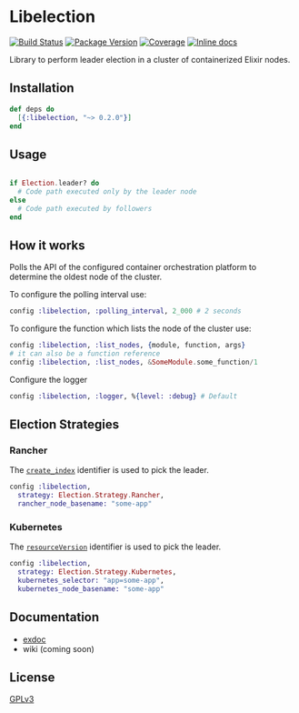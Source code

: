 # Libelection

[![Build Status](https://travis-ci.org/quiqupltd/libelection.svg?branch=master)](https://travis-ci.org/quiqupltd/libelection)
[![Package Version](https://img.shields.io/hexpm/v/libelection.svg)](https://hex.pm/packages/libelection)
[![Coverage](https://coveralls.io/repos/github/quiqupltd/libelection/badge.svg?branch=master)](https://coveralls.io/repos/github/quiqupltd/libelection)
[![Inline docs](https://inch-ci.org/github/quiqupltd/libelection.svg?branch=master)](https://inch-ci.org/github/quiqupltd/libelection)

Library to perform leader election in a cluster of containerized Elixir nodes.

## Installation

```elixir
def deps do
  [{:libelection, "~> 0.2.0"}]
end
```

## Usage

```elixir

if Election.leader? do
  # Code path executed only by the leader node
else
  # Code path executed by followers
end
```

## How it works

Polls the API of the configured container orchestration platform to determine the oldest node of the cluster.

To configure the polling interval use:

```elixir
config :libelection, :polling_interval, 2_000 # 2 seconds
```

To configure the function which lists the node of the cluster use:

```elixir
config :libelection, :list_nodes, {module, function, args}
# it can also be a function reference
config :libelection, :list_nodes, &SomeModule.some_function/1
```

Configure the logger
```elixir
config :libelection, :logger, %{level: :debug} # Default
```

## Election Strategies

### Rancher

The [`create_index`](http://rancher.com/docs/rancher/v1.2/en/rancher-services/metadata-service/#container) identifier is used to pick the leader.

```elixir
config :libelection,
  strategy: Election.Strategy.Rancher,
  rancher_node_basename: "some-app"
```

### Kubernetes

The [`resourceVersion`](https://kubernetes.io/docs/reference/generated/federation/v1/definitions/) identifier
is used to pick the leader.

```elixir
config :libelection,
  strategy: Election.Strategy.Kubernetes,
  kubernetes_selector: "app=some-app",
  kubernetes_node_basename: "some-app"
```

## Documentation

* [exdoc](https://hexdocs.pm/libelection/)
* wiki (coming soon)

## License

[GPLv3](https://github.com/quiqupltd/libelection/blob/master/LICENSE.md)
